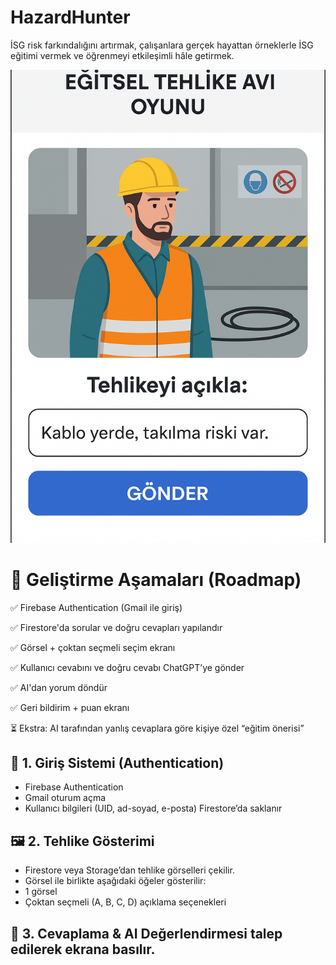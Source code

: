 # HazardHunter
İSG risk farkındalığını artırmak, çalışanlara gerçek hayattan örneklerle İSG eğitimi vermek ve öğrenmeyi etkileşimli hâle getirmek.

![ExampleUI](https://github.com/cmlcrn17/HazardHunter/blob/main/HazardHunter.png)

# 🎯 Geliştirme Aşamaları (Roadmap)
✅ Firebase Authentication (Gmail ile giriş)

✅ Firestore'da sorular ve doğru cevapları yapılandır

✅ Görsel + çoktan seçmeli seçim ekranı

✅ Kullanıcı cevabını ve doğru cevabı ChatGPT’ye gönder

✅ AI'dan yorum döndür

✅ Geri bildirim + puan ekranı

⏳ Ekstra: AI tarafından yanlış cevaplara göre kişiye özel “eğitim önerisi”

## 🔐 1. Giriş Sistemi (Authentication)
* Firebase Authentication
* Gmail oturum açma
* Kullanıcı bilgileri (UID, ad-soyad, e-posta) Firestore’da saklanır

## 🖼️ 2. Tehlike Gösterimi
* Firestore veya Storage’dan tehlike görselleri çekilir.
* Görsel ile birlikte aşağıdaki öğeler gösterilir:
* 1 görsel
* Çoktan seçmeli (A, B, C, D) açıklama seçenekleri

## 📝 3. Cevaplama & AI Değerlendirmesi talep edilerek ekrana basılır. 
